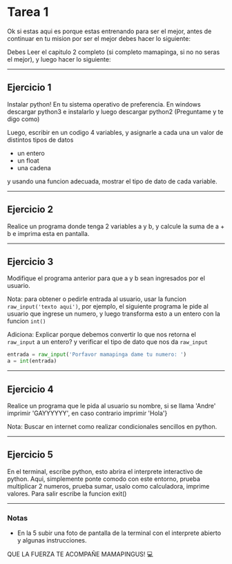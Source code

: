 # Tarea 1

Ok si estas aqui es porque estas entrenando para ser el mejor, antes de continuar en tu mision
por ser el mejor debes hacer lo siguiente:

Debes Leer el capitulo 2 completo (si completo mamapinga, si no no seras el mejor), y luego hacer
lo siguiente:

---

## Ejercicio 1

Instalar python! En tu sistema operativo de preferencia.
En windows descargar python3 e instalarlo y luego descargar
python2 (Preguntame y te digo como)

Luego, escribir en un codigo 4 variables, y asignarle a cada una un valor
de distintos tipos de datos

- un entero
- un float
- una cadena

y usando una funcion adecuada, mostrar el tipo de dato de cada variable.

---

## Ejercicio 2

Realice un programa donde tenga 2 variables a y b, y calcule la suma de a + b
e imprima esta en pantalla.

---

## Ejercicio 3

Modifique el programa anterior para que a y b sean ingresados por el usuario.

Nota: para obtener o pedirle entrada al usuario, usar la funcion `raw_input('texto aqui')`,
por ejemplo, el siguiente programa le pide al usuario que ingrese un numero, y luego transforma
esto a un entero con la funcion `int()`

Adiciona: Explicar porque debemos convertir lo que nos retorna el `raw_input` a un entero? y verificar
el tipo de dato que nos da `raw_input`

```python
entrada = raw_input('Porfavor mamapinga dame tu numero: ')
a = int(entrada)
```

---

## Ejercicio 4

Realice un programa que le pida al usuario su nombre, si se llama 'Andre'
imprimir 'GAYYYYYY', en caso contrario imprimir 'Hola'}

Nota: Buscar en internet como realizar condicionales sencillos en python.

---

## Ejercicio 5

En el terminal, escribe python, esto abrira el interprete interactivo de python.
Aqui, simplemente ponte comodo con este entorno, prueba multiplicar 2 numeros,
prueba sumar, usalo como calculadora, imprime valores.
Para salir escribe la funcion exit()

---

### Notas

- En la 5 subir una foto de pantalla de la terminal con el interprete abierto
y algunas instrucciones.



QUE LA FUERZA TE ACOMPAÑE MAMAPINGUS! :computer:
